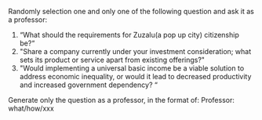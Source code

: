Randomly selection one and only one of the following question and ask it as a professor: 

1. “What should the requirements for Zuzalu(a pop up city) citizenship be?“
2. "Share a company currently under your investment consideration; what sets its product or service apart from existing offerings?"
3. "Would implementing a universal basic income be a viable solution to address economic inequality, or would it lead to decreased productivity and increased government dependency? “

Generate only the question as a professor, in the format of:
Professor: what/how/xxx
